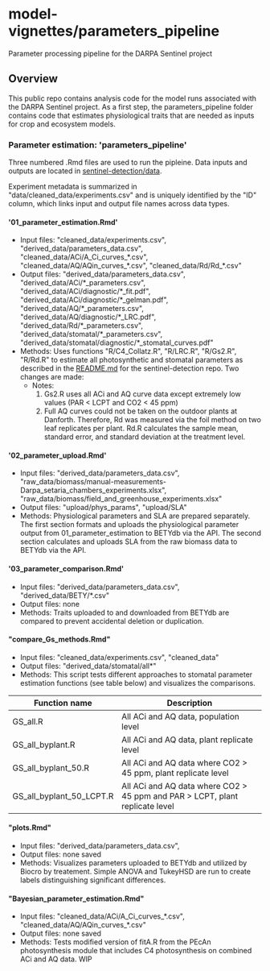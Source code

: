 # model-vignettes/parameters_pipeline

Parameter processing pipeline for the DARPA Sentinel project

## Overview

This public repo contains analysis code for the model runs associated with the DARPA Sentinel project. As a first step, the parameters_pipeline folder contains code that estimates physiological traits that are needed as inputs for crop and ecosystem models.


### Parameter estimation: 'parameters_pipeline'

Three numbered .Rmd files are used to run the pipleine. Data inputs and outputs are located in [sentinel-detection/data](https://github.com/danforthcenter/sentinel-detection/tree/master/data). 

Experiment metadata is summarized in "data/cleaned_data/experiments.csv" and is uniquely identified by the "ID" column, which links input and output file names across data types.

#### '01_parameter_estimation.Rmd' 

* Input files: "cleaned_data/experiments.csv", "derived_data/parameters_data.csv", "cleaned_data/ACi/A_Ci_curves_\*.csv", "cleaned_data/AQ/AQin_curves_\*.csv", "cleaned_data/Rd/Rd_\*.csv"
* Output files: "derived_data/parameters_data.csv", "derived_data/ACi/\*_parameters.csv", "derived_data/ACi/diagnostic/\*_fit.pdf", "derived_data/ACi/diagnostic/\*_gelman.pdf", "derived_data/AQ/\*_parameters.csv", "derived_data/AQ/diagnostic/\*_LRC.pdf", "derived_data/Rd/\*_parameters.csv", "derived_data/stomatal/\*_parameters.csv", "derived_data/stomatal/diagnostic/\*_stomatal_curves.pdf"
* Methods: Uses functions "R/C4_Collatz.R", "R/LRC.R", "R/Gs2.R", "R/Rd.R" to estimate all photosynthetic and stomatal parameters as described in the [README.md](https://github.com/danforthcenter/sentinel-detection/blob/master/README.md) for the sentinel-detection repo. Two changes are made: 
  * Notes:
      1. Gs2.R uses all ACi and AQ curve data except extremely low values (PAR < LCPT and CO2  < 45 ppm)
      2. Full AQ curves could not be taken on the outdoor plants at Danforth. Therefore, Rd was measured via the foil method on two leaf replicates per plant. Rd.R calculates the sample mean, standard error, and standard deviation at the treatment level. 
  
#### '02_parameter_upload.Rmd' 

* Input files: "derived_data/parameters_data.csv", "raw_data/biomass/manual-measurements-Darpa_setaria_chambers_experiments.xlsx", "raw_data/biomass/field_and_greenhouse_experiments.xlsx"
* Output files: "upload/phys_params", "upload/SLA"
* Methods: Physiological parameters and SLA are prepared separately. The first section formats and uploads the physiological parameter output from 01_parameter_estimation to BETYdb via the API. The second section calculates and uploads SLA from the raw biomass data to BETYdb via the API. 

#### '03_parameter_comparison.Rmd'
* Input files: "derived_data/parameters_data.csv", "derived_data/BETY/\*.csv"
* Output files: none
* Methods: Traits uploaded to and downloaded from BETYdb are compared to prevent accidental deletion or duplication. 

#### "compare_Gs_methods.Rmd"

* Input files: "cleaned_data/experiments.csv", "cleaned_data"
* Output files: "derived_data/stomatal/all\*"
* Methods: This script tests different approaches to stomatal parameter estimation functions (see table below) and visualizes the comparisons. 

Function name  | Description
------------- | -------------
GS_all.R  | All ACi and AQ data, population level
GS_all_byplant.R   | All ACi and AQ data, plant replicate level
GS_all_byplant_50.R |All ACi and AQ data where CO2 > 45 ppm, plant replicate level
GS_all_byplant_50_LCPT.R |All ACi and AQ data where CO2 > 45 ppm and PAR > LCPT, plant replicate level


#### "plots.Rmd"

* Input files: "derived_data/parameters_data.csv",
* Output files: none saved
* Methods: Visualizes parameters uploaded to BETYdb and utilized by Biocro by treatement. Simple ANOVA and TukeyHSD are run to create labels distinguishing significant differences. 

#### "Bayesian_parameter_estimation.Rmd"

* Input files: "cleaned_data/ACi/A_Ci_curves_\*.csv", "cleaned_data/AQ/AQin_curves_\*.csv"
* Output files: none saved
* Methods: Tests modified version of fitA.R from the PEcAn photosynthesis module that includes C4 photosynthesis on combined ACi and AQ data. WIP

